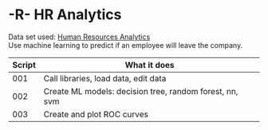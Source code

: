 # -R- HR Analytics

Data set used: [Human Resources Analytics](https://www.kaggle.com/ludobenistant/hr-analytics)    
Use machine learning to predict if an employee will leave the company.   


	
| Script | What it does |
|--------|--------------|
| 001 | Call libraries, load data, edit data|
| 002 | Create ML models: decision tree, random forest, nn, svm|
| 003 | Create and plot ROC curves|

